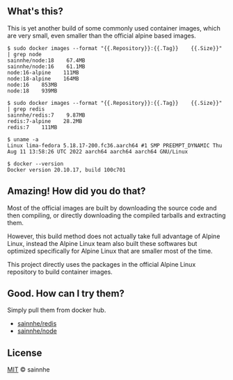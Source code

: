 ## What's this?

This is yet another build of some commonly used container images, which are very small, even smaller than the official alpine based images.

```shell
$ sudo docker images --format "{{.Repository}}:{{.Tag}}    {{.Size}}" | grep node
sainnhe/node:18    67.4MB
sainnhe/node:16    61.1MB
node:16-alpine    111MB
node:18-alpine    164MB
node:16    853MB
node:18    939MB

$ sudo docker images --format "{{.Repository}}:{{.Tag}}    {{.Size}}" | grep redis
sainnhe/redis:7    9.87MB
redis:7-alpine    28.2MB
redis:7    111MB

$ uname -a
Linux lima-fedora 5.18.17-200.fc36.aarch64 #1 SMP PREEMPT_DYNAMIC Thu Aug 11 13:58:26 UTC 2022 aarch64 aarch64 aarch64 GNU/Linux

$ docker --version
Docker version 20.10.17, build 100c701
```

## Amazing! How did you do that?

Most of the official images are built by downloading the source code and then compiling, or directly downloading the compiled tarballs and extracting them.

However, this build method does not actually take full advantage of Alpine Linux, instead the Alpine Linux team also built these softwares but optimized specifically for Alpine Linux that are smaller most of the time.

This project directly uses the packages in the official Alpine Linux repository to build container images.

## Good. How can I try them?

Simply pull them from docker hub.

- [sainnhe/redis](https://hub.docker.com/r/sainnhe/redis/tags)
- [sainnhe/node](https://hub.docker.com/r/sainnhe/node/tags)

## License

[MIT](./LICENSE) © sainnhe
